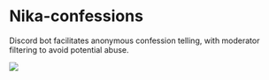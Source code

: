 # Nika-confessions
Discord bot facilitates anonymous confession telling, with moderator filtering to avoid potential abuse.

![](https://i.imgur.com/0WWlysJ.png)
